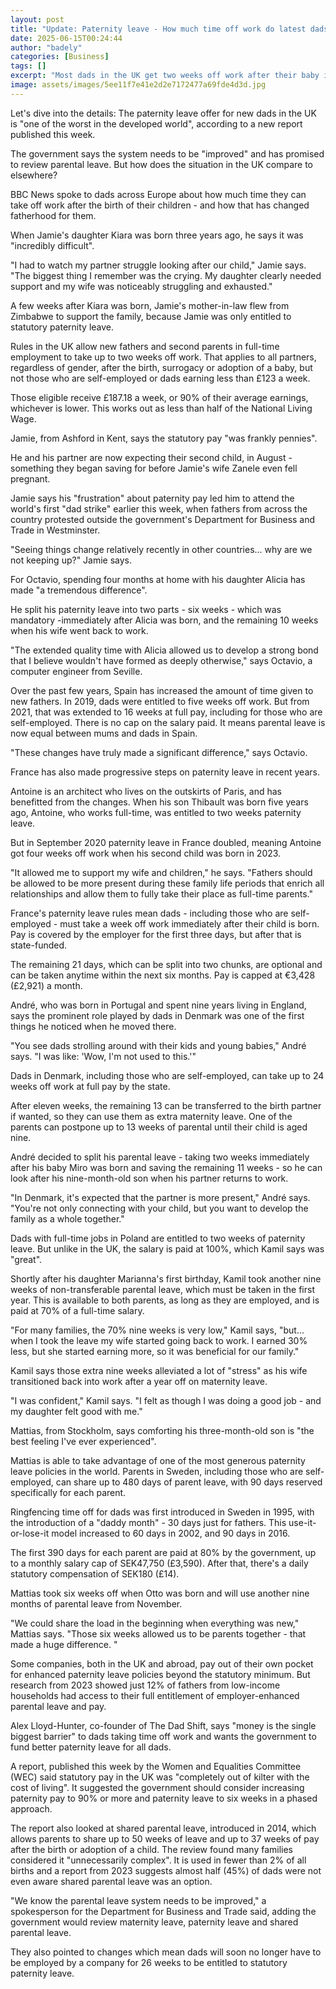 ```yaml
---
layout: post
title: "Update: Paternity leave - How much time off work do latest dads get across Europe?"
date: 2025-06-15T00:24:44
author: "badely"
categories: [Business]
tags: []
excerpt: "Most dads in the UK get two weeks off work after their baby is born, but dads in many European countries get more."
image: assets/images/5ee11f7e41e2d2e7172477a69fde4d3d.jpg
---
```


Let's dive into the details: The paternity leave offer for new dads in the UK is "one of the worst in the developed world", according to a new report published this week. 

The government says the system needs to be "improved" and has promised to review parental leave. But how does the situation in the UK compare to elsewhere? 

BBC News spoke to dads across Europe about how much time they can take off work after the birth of their children - and how that has changed fatherhood for them.

When Jamie's daughter Kiara was born three years ago, he says it was "incredibly difficult".

"I had to watch my partner struggle looking after our child," Jamie says. "The biggest thing I remember was the crying. My daughter clearly needed support and my wife was noticeably struggling and exhausted."

A few weeks after Kiara was born, Jamie's mother-in-law flew from Zimbabwe to support the family, because Jamie was only entitled to statutory paternity leave.

Rules in the UK allow new fathers and second parents in full-time employment to take up to two weeks off work. That applies to all partners, regardless of gender, after the birth, surrogacy or adoption of a baby, but not those who are self-employed or dads earning less than £123 a week.

Those eligible receive £187.18 a week, or 90% of their average earnings, whichever is lower. This works out as less than half of the National Living Wage.

Jamie, from Ashford in Kent, says the statutory pay "was frankly pennies".

He and his partner are now expecting their second child, in August - something they began saving for before Jamie's wife Zanele even fell pregnant.

Jamie says his "frustration" about paternity pay led him to attend the world's first "dad strike" earlier this week, when fathers from across the country protested outside the government's Department for Business and Trade in Westminster.

"Seeing things change relatively recently in other countries... why are we not keeping up?" Jamie says.

For Octavio, spending four months at home with his daughter Alicia has made "a tremendous difference".

He split his paternity leave into two parts - six weeks - which was mandatory -immediately after Alicia was born, and the remaining 10 weeks when his wife went back to work.

"The extended quality time with Alicia allowed us to develop a strong bond that I believe wouldn't have formed as deeply otherwise," says Octavio, a computer engineer from Seville.

Over the past few years, Spain has increased the amount of time given to new fathers. In 2019, dads were entitled to five weeks off work. But from 2021, that was extended to 16 weeks at full pay, including for those who are self-employed. There is no cap on the salary paid. It means parental leave is now equal between mums and dads in Spain.

"These changes have truly made a significant difference," says Octavio.

France has also made progressive steps on paternity leave in recent years.

Antoine is an architect who lives on the outskirts of Paris, and has benefitted from the changes. When his son Thibault was born five years ago, Antoine, who works full-time, was entitled to two weeks paternity leave.

But in September 2020 paternity leave in France doubled, meaning Antoine got four weeks off work when his second child was born in 2023.

"It allowed me to support my wife and children," he says. "Fathers should be allowed to be more present during these family life periods that enrich all relationships and allow them to fully take their place as full-time parents."

France's paternity leave rules mean dads - including those who are self-employed - must take a week off work immediately after their child is born. Pay is covered by the employer for the first three days, but after that is state-funded.

The remaining 21 days, which can be split into two chunks, are optional and can be taken anytime within the next six months. Pay is capped at €3,428 (£2,921) a month.

André, who was born in Portugal and spent nine years living in England, says the prominent role played by dads in Denmark was one of the first things he noticed when he moved there.

"You see dads strolling around with their kids and young babies," André says. "I was like: 'Wow, I'm not used to this.'"

Dads in Denmark, including those who are self-employed, can take up to 24 weeks off work at full pay by the state.

After eleven weeks, the remaining 13 can be transferred to the birth partner if wanted, so they can use them as extra maternity leave. One of the parents can postpone up to 13 weeks of parental until their child is aged nine.

André decided to split his parental leave - taking two weeks immediately after his baby Miro was born and saving the remaining 11 weeks  - so he can look after his nine-month-old son when his partner returns to work.

"In Denmark, it's expected that the partner is more present," André  says. "You're not only connecting with your child, but you want to develop the family as a whole together."

Dads with full-time jobs in Poland are entitled to two weeks of paternity leave. But unlike in the UK, the salary is paid at 100%, which Kamil says was "great".

Shortly after his daughter Marianna's first birthday, Kamil took another nine weeks of non-transferable parental leave, which must be taken in the first year. This is available to both parents, as long as they are employed, and is paid at 70% of a full-time salary.

"For many families, the 70% nine weeks is very low," Kamil says, "but... when I took the leave my wife started going back to work. I earned 30% less, but she started earning more, so it was beneficial for our family."

Kamil says those extra nine weeks alleviated a lot of "stress" as his wife transitioned back into work after a year off on maternity leave.

"I was confident," Kamil says. "I felt as though I was doing a good job - and my daughter felt good with me."

Mattias, from Stockholm, says comforting his three-month-old son is "the best feeling I've ever experienced".

Mattias is able to take advantage of one of the most generous paternity leave policies in the world. Parents in Sweden, including those who are self-employed, can share up to 480 days of parent leave, with 90 days reserved specifically for each parent.

Ringfencing time off for dads was first introduced in Sweden in 1995, with the introduction of a "daddy month" - 30 days just for fathers. This use-it-or-lose-it model increased to 60 days in 2002, and 90 days in 2016.

The first 390 days for each parent are paid at 80% by the government, up to a monthly salary cap of SEK47,750 (£3,590). After that, there's a daily statutory compensation of SEK180 (£14).

Mattias took six weeks off when Otto was born and will use another nine months of parental leave from November.

"We could share the load in the beginning when everything was new," Mattias says. "Those six weeks allowed us to be parents together - that made a huge difference. "

Some companies, both in the UK and abroad, pay out of their own pocket for enhanced paternity leave policies beyond the statutory minimum. But research from 2023 showed just 12% of fathers from low-income households had access to their full entitlement of employer-enhanced parental leave and pay.

Alex Lloyd-Hunter, co-founder of The Dad Shift, says "money is the single biggest barrier" to dads taking time off work and wants the government to fund better paternity leave for all dads.

A report, published this week by the Women and Equalities Committee (WEC) said statutory pay in the UK was "completely out of kilter with the cost of living". It suggested the government should consider increasing paternity pay to 90% or more and paternity leave to six weeks in a phased approach.

The report also looked at shared parental leave, introduced in 2014, which allows parents to share up to 50 weeks of leave and up to 37 weeks of pay after the birth or adoption of a child. The review found many families considered it "unnecessarily complex". It is used in fewer than 2% of all births and a report from 2023 suggests almost half (45%) of dads were not even aware shared parental leave was an option.

"We know the parental leave system needs to be improved," a spokesperson for the Department for Business and Trade said, adding the government would review maternity leave, paternity leave and shared parental leave.

They also pointed to changes which mean dads will soon no longer have to be employed by a company for 26 weeks to be entitled to statutory paternity leave.

